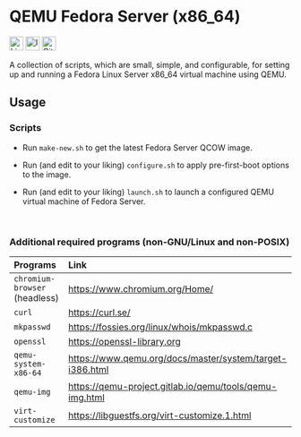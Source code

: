 # QEMU Fedora Server (x86_64)
<img src="https://img.shields.io/github/license/andrei-murashev/qemu-fedora-server?style=flat&color=red&label=License"
  alt="License" height="25" style="display: inline-block;"/>
<img src="https://img.shields.io/github/issues/andrei-murashev/qemu-fedora-server?style=flat&color=blue&label=Issues"
  alt="Issues" height="25" style="display: inline-block;"/>
<img src="https://img.shields.io/github/stars/andrei-murashev/qemu-fedora-server?style=flat&color=yellow&label=Stars"
   alt="GitHub Stars" height="25" style="display: inline-block;"/>

A collection of scripts, which are small, simple, and configurable, for setting
up and running a Fedora Linux Server x86_64 virtual machine using QEMU.

## Usage
### Scripts
- Run `make-new.sh` to get the latest Fedora Server QCOW image.

- Run (and edit to your liking) `configure.sh` to apply pre-first-boot options 
to the image.

- Run (and edit to your liking) `launch.sh` to launch a configured QEMU virtual 
machine of Fedora Server.

<br>

### Additional required programs (non-GNU/Linux and non-POSIX)
| Programs                      | Link                                         |
| :---------------------------- | :------------------------------------------- |
| `chromium-browser` (headless) | https://www.chromium.org/Home/
| `curl`                        | https://curl.se/
| `mkpasswd`                    | https://fossies.org/linux/whois/mkpasswd.c
| `openssl`                     | https://openssl-library.org
| `qemu-system-x86-64`          | https://www.qemu.org/docs/master/system/target-i386.html
| `qemu-img`                    | https://qemu-project.gitlab.io/qemu/tools/qemu-img.html
| `virt-customize`              | https://libguestfs.org/virt-customize.1.html
